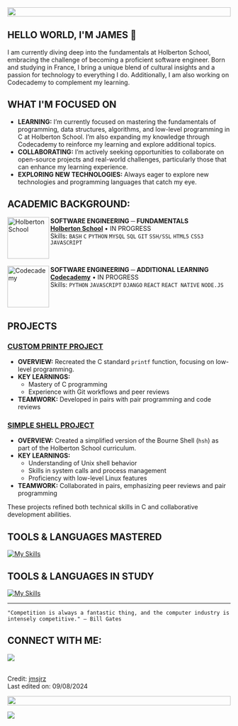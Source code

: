 <img src="https://t3.ftcdn.net/jpg/04/99/35/54/360_F_499355401_bcBoOyUj1BqmTrlbdKBJkDQl7FBvHmW0.jpg" height="21px" style="width: 100%;">

## HELLO WORLD, I'M JAMES 👋

I am currently diving deep into the fundamentals at Holberton School, embracing the challenge of becoming a proficient software engineer. Born and studying in France, I bring a unique blend of cultural insights and a passion for technology to everything I do. Additionally, I am also working on Codecademy to complement my learning.

## WHAT I'M FOCUSED ON

- **LEARNING:** I’m currently focused on mastering the fundamentals of programming, data structures, algorithms, and low-level programming in C at Holberton School. I’m also expanding my knowledge through Codecademy to reinforce my learning and explore additional topics.
- **COLLABORATING:** I’m actively seeking opportunities to collaborate on open-source projects and real-world challenges, particularly those that can enhance my learning experience.
- **EXPLORING NEW TECHNOLOGIES:** Always eager to explore new technologies and programming languages that catch my eye.

## ACADEMIC BACKGROUND:

[<img align="left" height="94px" width="94px" alt="Holberton School" src="https://blog.holbertonschool.com/wp-content/uploads/2019/04/instagram_feed180.jpg"/>](https://www.holbertonschool.fr/)
**SOFTWARE ENGINEERING ─ FUNDAMENTALS** \
[**Holberton School**](https://www.holbertonschool.fr/) • IN PROGRESS \
Skills: `BASH` `C` `PYTHON` `MYSQL` `SQL` `GIT` `SSH/SSL` `HTML5` `CSS3` `JAVASCRIPT`

<br clear="left"/>

[<img align="left" height="94px" width="94px" alt="Codecademy" src="https://encrypted-tbn0.gstatic.com/images?q=tbn:ANd9GcSh4KW6CVd0xtcKjRF9GM1hzoHsYlLiYrjUTg&s"/>](https://www.codecademy.com/)
**SOFTWARE ENGINEERING ─ ADDITIONAL LEARNING** \
[**Codecademy**](https://www.codecademy.com/) • IN PROGRESS \
Skills: `PYTHON` `JAVASCRIPT` `DJANGO` `REACT` `REACT NATIVE` `NODE.JS`

<br clear="left"/>

## PROJECTS

### [CUSTOM PRINTF PROJECT](https://github.com/jmsjrz/holbertonschool-printf)

- **OVERVIEW:** Recreated the C standard `printf` function, focusing on low-level programming.
- **KEY LEARNINGS:** 
  - Mastery of C programming
  - Experience with Git workflows and peer reviews
- **TEAMWORK:** Developed in pairs with pair programming and code reviews

### [SIMPLE SHELL PROJECT](https://github.com/CLMNTDFR/holbertonschool-simple_shell)

- **OVERVIEW:** Created a simplified version of the Bourne Shell (`hsh`) as part of the Holberton School curriculum.
- **KEY LEARNINGS:**
  - Understanding of Unix shell behavior
  - Skills in system calls and process management
  - Proficiency with low-level Linux features
- **TEAMWORK:** Collaborated in pairs, emphasizing peer reviews and pair programming

These projects refined both technical skills in C and collaborative development abilities.


## TOOLS & LANGUAGES MASTERED

[![My Skills](https://skillicons.dev/icons?i=html,css,js,python,c,bash,mysql,docker,git)](https://skillicons.dev)

## TOOLS & LANGUAGES IN STUDY

[![My Skills](https://skillicons.dev/icons?i=lua,react,django,nodejs,mongodb,firebase)](https://skillicons.dev)

---

```
"Competition is always a fantastic thing, and the computer industry is intensely competitive." — Bill Gates
```

## CONNECT WITH ME:

<div>
<a href="https://www.linkedin.com/in/james-jarosz-fr/" target="_blank"><img loading="lazy" src="https://img.shields.io/badge/-LinkedIn-%230077B5?style=for-the-badge&logo=linkedin&logoColor=white" target="_blank"></a>   
</div>

<br>

Credit: [jmsjrz](https://github.com/jmsjrz) \
Last edited on: 09/08/2024

<img src="https://t3.ftcdn.net/jpg/04/99/35/54/360_F_499355401_bcBoOyUj1BqmTrlbdKBJkDQl7FBvHmW0.jpg" height="21px" style="width: 100%;">

![](https://komarev.com/ghpvc/?username=jmsjrz&style=for-the-badge&color=red)
